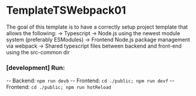 # TemplateTSWebpack01
The goal of this template is to have a correctly setup project template that allows the following:
-> Typescript
-> Node.js using the newest module system (preferably ESModules)
-> Frontend Node.js package management via webpack
-> Shared typescript files between backend and front-end using the src-common dir

###  [development] Run:
-- Backend: `npm run devb`
-- Frontend:  `cd ./public; npm run devf`
-- Frontend:  `cd ./public; npm run hotReload` 
